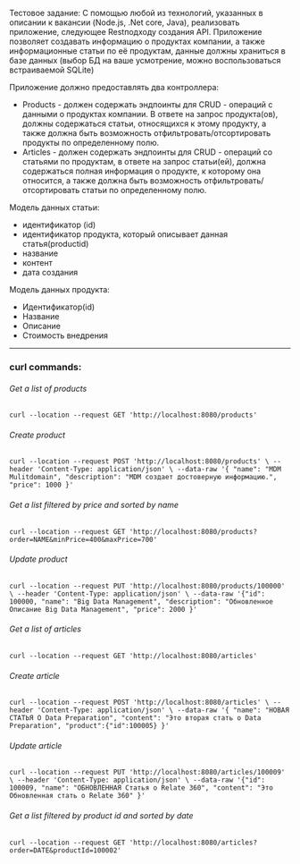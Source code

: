 Тестовое задание:
    С помощью любой из технологий, указанных в описании к вакансии (Node.js, .Net core, Java), реализовать приложение, следующее Restподходу создания API. 
    Приложение позволяет создавать информацию о продуктах компании, а также информационные статьи по её продуктам, данные должны храниться в базе данных (выбор БД на ваше усмотрение, можно воспользоваться встраиваемой SQLite)
    
    
Приложение должно предоставлять два контроллера:
*	Products - должен содержать эндпоинты для CRUD - операций с данными о продуктах компании. В ответе на запрос продукта(ов), должны содержаться статьи, относящихся к этому продукту, а также должна быть возможность отфильтровать/отсортировать продукты по определенному полю.
*	Articles - должен содержать эндпоинты для CRUD - операций со статьями по продуктам, в ответе на запрос статьи(ей), должна содержаться полная информация о продукте, к которому она относится, а также должна быть возможность отфильтровать/отсортировать статьи по определенному полю.

Модель данных статьи:
*	идентификатор (id)
*	идентификатор продукта, который описывает данная статья(productid)
*	название
*	контент
*	дата создания


Модель данных продукта:
*	Идентификатор(id)
*	Название
*	Описание
*	Стоимость внедрения

-----------------------------

### curl commands:

###### Get a list of products

`curl --location --request GET 'http://localhost:8080/products'`

###### Create product

`curl --location --request POST 'http://localhost:8080/products' \
--header 'Content-Type: application/json' \
--data-raw '{
        "name": "MDM Mulitdomain",
        "description": "MDM создает достоверную информацию.",
        "price": 1000
    }'`

###### Get a list filtered by price and sorted by name

`curl --location --request GET 'http://localhost:8080/products?order=NAME&minPrice=400&maxPrice=700'`



###### Update product

`curl --location --request PUT 'http://localhost:8080/products/100000' \
--header 'Content-Type: application/json' \
--data-raw '{"id": 100000,
    "name": "Big Data Management",
    "description": "Обновленное Описание Big Data Management",
    "price": 2000
}'`

###### Get a list of articles

`curl --location --request GET 'http://localhost:8080/articles'`

###### Create article

`curl --location --request POST 'http://localhost:8080/articles' \
--header 'Content-Type: application/json' \
--data-raw '{
        "name": "НОВАЯ СТАТЬЯ О Data Preparation",
        "content": "Это вторая стать о Data Preparation",
        "product":{"id":100005}
    }'`

###### Update article

`curl --location --request PUT 'http://localhost:8080/articles/100009' \
--header 'Content-Type: application/json' \
--data-raw '{"id": 100009,
        "name": "ОБНОВЛЕННАЯ Статья о Relate 360",
        "content": "Это Обновленная стать о Relate 360"
}'`

###### Get a list filtered by product id and sorted by date

`curl --location --request GET 'http://localhost:8080/articles?order=DATE&productId=100002'`
